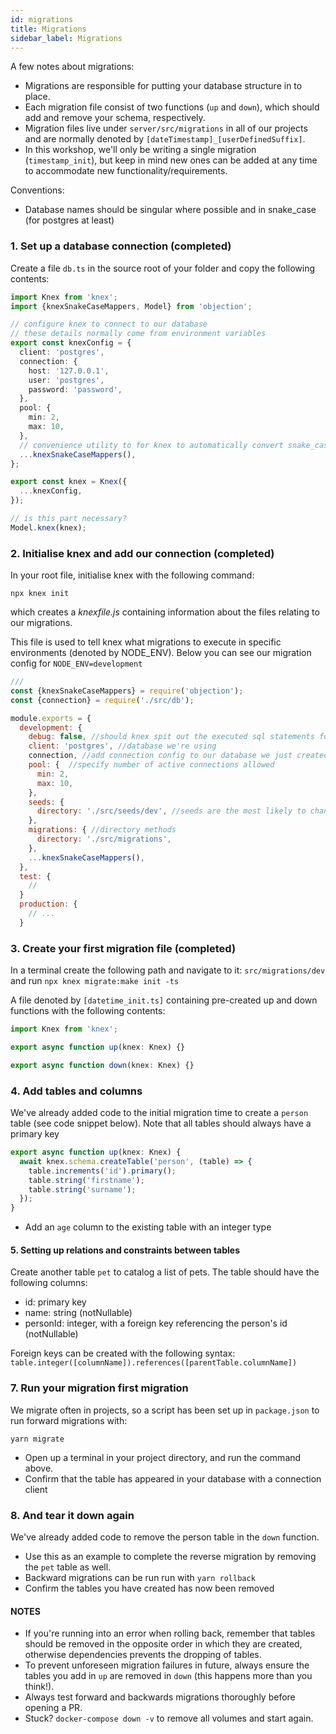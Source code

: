 ```yaml
---
id: migrations
title: Migrations
sidebar_label: Migrations
---
```


A few notes about migrations:

- Migrations are responsible for putting your database structure in to place.
- Each migration file consist of two functions (`up` and `down`), which should add and remove your schema, respectively.
- Migration files live under `server/src/migrations` in all of our projects and are normally denoted by `[dateTimestamp]_[userDefinedSuffix]`.
- In this workshop, we'll only be writing a single migration (`timestamp_init`), but keep in mind new ones can be added at any time to accommodate new functionality/requirements.

Conventions:

- Database names should be singular where possible and in snake_case (for postgres at least)

### 1. Set up a database connection (completed)

Create a file `db.ts` in the source root of your folder and copy the following contents:

```typescript
import Knex from 'knex';
import {knexSnakeCaseMappers, Model} from 'objection';

// configure knex to connect to our database
// these details normally come from environment variables
export const knexConfig = {
  client: 'postgres',
  connection: {
    host: '127.0.0.1',
    user: 'postgres',
    password: 'password',
  },
  pool: {
    min: 2,
    max: 10,
  },
  // convenience utility to for knex to automatically convert snake_case to camelCase
  ...knexSnakeCaseMappers(),
};

export const knex = Knex({
  ...knexConfig,
});

// is this part necessary?
Model.knex(knex);
```

### 2. Initialise knex and add our connection (completed)

In your root file, initialise knex with the following command:

`npx knex init`

which creates a _knexfile.js_ containing information about the files relating to our migrations.

This file is used to tell knex what migrations to execute in specific environments (denoted by NODE_ENV). Below you can see our migration config for `NODE_ENV=development`

```javascript
///
const {knexSnakeCaseMappers} = require('objection');
const {connection} = require('./src/db');

module.exports = {
  development: {
    debug: false, //should knex spit out the executed sql statements for debugging?
    client: 'postgres', //database we're using
    connection, //add connection config to our database we just created
    pool: {  //specify number of active connections allowed
      min: 2,
      max: 10,
    },
    seeds: {
      directory: './src/seeds/dev', //seeds are the most likely to change across environments
    },
    migrations: { //directory methods
      directory: './src/migrations',
    },
    ...knexSnakeCaseMappers(),
  },
  test: {
    //
  }
  production: {
    // ...
  }
```

### 3. Create your first migration file (completed)

In a terminal create the following path and navigate to it:
`src/migrations/dev`
and run
`npx knex migrate:make init -ts`

A file denoted by `[datetime_init.ts]` containing pre-created up and down functions with the following contents:

```typescript
import Knex from 'knex';

export async function up(knex: Knex) {}

export async function down(knex: Knex) {}
```

### 4. Add tables and columns

We've already added code to the initial migration time to create a `person` table (see code snippet below). Note that all tables should always have a primary key

```typescript
export async function up(knex: Knex) {
  await knex.schema.createTable('person', (table) => {
    table.increments('id').primary();
    table.string('firstname');
    table.string('surname');
  });
}
```

- Add an `age` column to the existing table with an integer type

#### 5. Setting up relations and constraints between tables

Create another table `pet` to catalog a list of pets. The table should have the following columns:

- id: primary key
- name: string (notNullable)
- personId: integer, with a foreign key referencing the person's id (notNullable)

Foreign keys can be created with the following syntax:
`table.integer([columnName]).references([parentTable.columnName])`

### 7. Run your migration first migration

We migrate often in projects, so a script has been set up in `package.json` to run forward migrations with:

`yarn migrate`

- Open up a terminal in your project directory, and run the command above.
- Confirm that the table has appeared in your database with a connection client

### 8. And tear it down again

We've already added code to remove the person table in the `down` function.

- Use this as an example to complete the reverse migration by removing the `pet` table as well.
- Backward migrations can be run run with `yarn rollback`
- Confirm the tables you have created has now been removed

#### NOTES

- If you're running into an error when rolling back, remember that tables should be removed in the opposite order in which they are created, otherwise dependencies prevents the dropping of tables.
- To prevent unforeseen migration failures in future, always ensure the tables you add in `up` are removed in `down` (this happens more than you think!).
- Always test forward and backwards migrations thoroughly before opening a PR.
- Stuck? `docker-compose down -v` to remove all volumes and start again.
